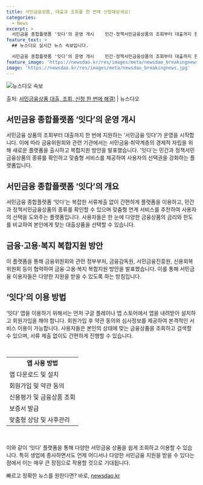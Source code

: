 ```yaml
---
title: 서민금융상품, 대출과 조회를 한 번에 신청해보세요!
categories:
  - News
excerpt: >
  서민금융 종합플랫폼 '잇다'의 운영 개시    민간·정책서민금융상품의 조회부터 대출까지 한 번에 지원하는 ‘…
feature_text: >
  ## 뉴스다오 실시간 뉴스 속보입니다.

  서민금융 종합플랫폼 '잇다'의 운영 개시    민간·정책서민금융상품의 조회부터 대출까지 한 번에 지원하는 ‘…
feature_image: 'https://newsdao.kr/res/images/meta/newsdao_breakingnews.jpg'
image: 'https://newsdao.kr/res/images/meta/newsdao_breakingnews.jpg'
---
```


![뉴스다오 속보](https://newsdao.kr/res/images/meta/newsdao_breakingnews.jpg)

<p>출처: <a href="https://newsdao.kr/4480" rel="dofollow">서민금융상품 대출, 조회, 신청 한 번에 해결!</a> | 뉴스다오</p>

<h2 data-ke-size="size26">서민금융 종합플랫폼 ‘잇다’의 운영 개시</h2>
서민금융 상품의 조회부터 대출까지 한 번에 지원하는 ‘서민금융 잇다’가 운영을 시작합니다. 이에 따라 금융위원회와 관련 기관에서는 서민금융·취약계층의 경제적 자립을 위해 새로운 플랫폼을 출시하고 복합지원 방안을 발표했습니다. '잇다'는 민간과 정책서민금융상품의 종류를 확인하고 맞춤형 서비스를 제공하여 사용자의 선택권을 강화하는 플랫폼입니다.

<h2 data-ke-size="size26">서민금융 종합플랫폼 ‘잇다’의 개요</h2>
서민금융 종합플랫폼 ‘잇다’는 복잡한 서류제출 없이 간편하게 플랫폼을 이용하고, 민간과 정책서민금융상품의 종류를 확인할 수 있으며 맞춤형 연계 서비스를 추천하여 사용자의 선택을 도와주는 플랫폼입니다. 사용자들은 한 눈에 다양한 금융상품의 금리와 한도를 비교하여 본인에게 맞는 대출상품을 선택할 수 있습니다. 

<h2 data-ke-size="size26">금융·고용·복지 복합지원 방안</h2>
이 플랫폼을 통해 금융위원회와 관련 정부부처, 금융감독원, 서민금융진흥원, 신용회복위원회 등이 협력하여 금융·고용·복지 복합지원 방안을 발표했습니다. 이를 통해 서민금융 이용자들은 다양한 지원을 받을 수 있도록 하는 방침입니다. 

<h2 data-ke-size="size26">‘잇다’의 이용 방법</h2>
‘잇다’ 앱을 이용하기 위해서는 먼저 구글 플레이나 앱 스토어에서 앱을 내려받아 설치하고 회원가입을 해야 합니다. 회원가입 후 약관 동의와 심사정보를 제공하여 본격적인 서비스 이용이 가능합니다. 사용자들은 본인의 상태에 맞는 금융상품을 조회하고 검색할 수 있으며, 서류 제출 없이도 간편하게 진행할 수 있습니다.

<p data-ke-size="size16">&nbsp;</p>

<table>
	<tbody>
		<tr>
			<td style="text-align: center; height: 17px;"><b>앱 사용 방법</b></td>
		</tr>
		<tr>
			<td>앱 다운로드 및 설치</td>
		</tr>
		<tr>
			<td>회원가입 및 약관 동의</td>
		</tr>
		<tr>
			<td>신용평가 및 금융상품 조회</td>
		</tr>
		<tr>
			<td>보증서 발급</td>
		</tr>
		<tr>
			<td>맞춤형 상담 및 사후관리</td>
		</tr>
	</tbody>
</table>

<p data-ke-size="size16">&nbsp;</p>

이와 같이 ‘잇다’ 플랫폼을 통해 다양한 서민금융 상품을 쉽게 조회하고 이용할 수 있습니다. 특히 생업에 종사하면서도 언제 어디서나 다양한 서민금융 지원을 받을 수 있다는 점에서 이는 매우 큰 장점으로 작용할 것으로 기대됩니다. 

빠르고 정확한 뉴스를 원한다면? 바로, <a href="https://newsdao.kr" rel="dofollow">newsdao.kr</a>



